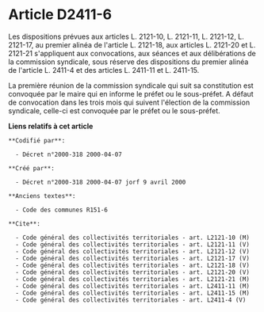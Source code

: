 # Article D2411-6

Les dispositions prévues aux articles L. 2121-10, L. 2121-11, L. 2121-12, L. 2121-17, au premier alinéa de l'article L.
2121-18, aux articles L. 2121-20 et L. 2121-21 s'appliquent aux convocations, aux séances et aux délibérations de la
commission syndicale, sous réserve des dispositions du premier alinéa de l'article L. 2411-4 et des articles L. 2411-11 et L.
2411-15.

La première réunion de la commission syndicale qui suit sa constitution est convoquée par le maire qui en informe le préfet
ou le sous-préfet. A défaut de convocation dans les trois mois qui suivent l'élection de la commission syndicale, celle-ci
est convoquée par le préfet ou le sous-préfet.

**Liens relatifs à cet article**

	**Codifié par**:

	  - Décret n°2000-318 2000-04-07

	**Créé par**:

	  - Décret n°2000-318 2000-04-07 jorf 9 avril 2000

	**Anciens textes**:

	  - Code des communes R151-6

	**Cite**:

	  - Code général des collectivités territoriales - art. L2121-10 (M)
	  - Code général des collectivités territoriales - art. L2121-11 (V)
	  - Code général des collectivités territoriales - art. L2121-12 (V)
	  - Code général des collectivités territoriales - art. L2121-17 (V)
	  - Code général des collectivités territoriales - art. L2121-18 (V)
	  - Code général des collectivités territoriales - art. L2121-20 (V)
	  - Code général des collectivités territoriales - art. L2121-21 (M)
	  - Code général des collectivités territoriales - art. L2411-11 (M)
	  - Code général des collectivités territoriales - art. L2411-15 (M)
	  - Code général des collectivités territoriales - art. L2411-4 (V)
